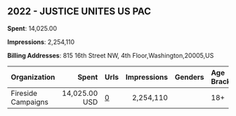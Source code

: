 ## 2022 - JUSTICE UNITES US PAC 
**Spent**: 14,025.00

**Impressions**: 2,254,110

**Billing Addresses**: 815 16th Street NW, 4th Floor,Washington,20005,US

|Organization|Spent|Urls|Impressions|Genders|Age Brackets|Country Codes|
|:---|---:|:---|---:|:---|:---|:---|
|Fireside Campaigns|14,025.00 USD|[0](https://www.snap.com/political-ads/asset/bd8969aa94e6175557cb1e0a4614e3db3a938795e7ff28158470b376e0a49dae?mediaType=mp4)|2,254,110||18+|united states|
